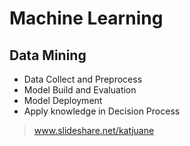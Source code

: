 # Machine Learning
## Data Mining
* Data Collect and Preprocess
* Model Build and Evaluation
* Model Deployment
* Apply knowledge in Decision Process
    
>www.slideshare.net/katjuane